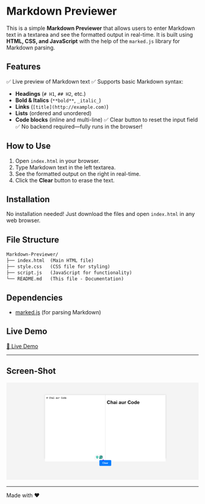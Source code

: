 # Markdown Previewer

This is a simple **Markdown Previewer** that allows users to enter Markdown text in a textarea and see the formatted output in real-time. It is built using **HTML, CSS, and JavaScript** with the help of the `marked.js` library for Markdown parsing.

## Features
✅ Live preview of Markdown text
✅ Supports basic Markdown syntax:
   - **Headings** (`# H1`, `## H2`, etc.)
   - **Bold & Italics** (`**bold**`, `_italic_`)
   - **Links** (`[title](http://example.com)`)
   - **Lists** (ordered and unordered)
   - **Code blocks** (inline and multi-line)
✅ Clear button to reset the input field
✅ No backend required—fully runs in the browser!

## How to Use
1. Open `index.html` in your browser.
2. Type Markdown text in the left textarea.
3. See the formatted output on the right in real-time.
4. Click the **Clear** button to erase the text.

## Installation
No installation needed! Just download the files and open `index.html` in any web browser.

## File Structure
```
Markdown-Previewer/
├── index.html  (Main HTML file)
├── style.css   (CSS file for styling)
├── script.js   (JavaScript for functionality)
└── README.md   (This file - Documentation)
```

## Dependencies
- [marked.js](https://github.com/markedjs/marked) (for parsing Markdown)

## Live Demo
[🔗 Live Demo](https://rahul-chahar.github.io/markview-/)


---

## Screen-Shot
![Markdown Previewer Screenshot](Screenshot-2025-03-28-203448.png)


----

Made with ❤️

